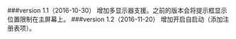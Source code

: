 ###version 1.1（2016-10-30）
增加多显示器支援。之前的版本会将提示框显示位置限制在主屏幕上。
###version 1.2（2016-11-20）
增加开启自启动（添加注册表项）。
